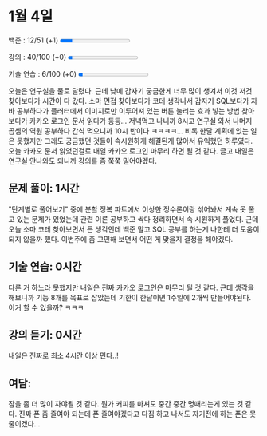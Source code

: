1월 4일
=
백준 : 12/51 (+1) 
<progress value="9" max="51"></progress>

강의 : 40/100 (+0)
<progress value="3" max="52"></progress>

기술 연습 : 6/100 (+0)
<progress value="3" max="52"></progress>

오늘은 연구실을 풀로 달렸다. 근데 낮에 갑자기 궁금한게 너무 많이 생겨서 이것 저것 찾아보다가 시간이 다 갔다. 소마 면접 찾아보다가 코테 생각나서 갑자기 SQL보다가 자바 공부하다가 플러터에서 이미지로만 이루어져 있는 버튼 눌리는 효과 넣는 방법 찾아보다가 카카오 로그인 문서 읽다가 등등... 저녁먹고 나니까 8시고 연구실 와서 나머지 곱셈의 역원 공부하다 간식 먹으니까 10시 반이다 ㅋㅋㅋㅋ... 비록 한달 계획에 있는 일은 못했지만 그래도 궁금했던 것들이 속시원하게 해결된게 많아서 유익했던 하루였다. 오늘 카카오 문서 읽었던걸로 내일 카카오 로그인 마무리 하면 될 것 같다. 글고 내일은 연구실 안나와도 되니까 강의를 좀 쭉쭉 밀어야겠다.

## 문제 풀이: 1시간 
"단계별로 풀어보기" 중에 분할 정복 파트에서 이상한 정수론이랑 섞어놔서 계속 못 풀고 있는 문제가 있었는데 관련 이론 공부하고 싹다 정리하면서 속 시원하게 풀었다. 근데 오늘 소마 코테 찾아보면서 든 생각인데 백준 말고 SQL 공부를 하는게 나한테 더 도움이 되지 않을까 했다. 이번주에 좀 고민해 보면서 어떤 게 맞을지 결정을 해야겠다.

## 기술 연습: 0시간
다른 거 하느라 못했지만 내일은 진짜 카카오 로그인은 마무리 될 것 같다. 근데 생각을 해보니까 기능 8개를 목표로 잡았는데 기한이 한달이면 1주일에 2개씩 만들어야된다. 이거 할 수 있을까? ㅋㅋㅋ

## 강의 듣기: 0시간
내일은 진짜로 최소 4시간 이상 민다..!

## 여담:
잠을 좀 더 많이 자야될 것 같다. 뭔가 커피를 마셔도 중간 중간 멍때리는게 있는 것 같다. 진짜 폰 좀 줄여야 되는데 폰 줄여야겠다고 다짐 하고 나서도 자기전에 하는 폰은 못 줄이겠다...